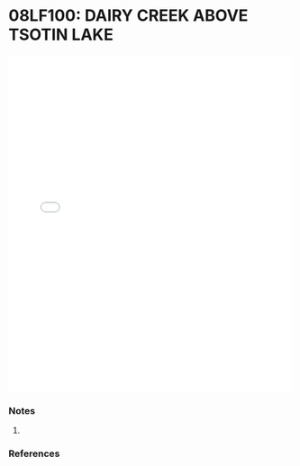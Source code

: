 # 08LF100: DAIRY CREEK ABOVE TSOTIN LAKE

<iframe src="/distribution_estimation/_static/stations/08LF100_fdc.html" width="100%" height="600" frameborder="0"></iframe>

### Notes
1. 

### References

